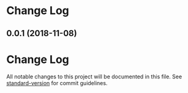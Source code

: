 # Change Log


<a name="0.0.1"></a>
## 0.0.1 (2018-11-08)



# Change Log

All notable changes to this project will be documented in this file.
See [standard-version](https://github.com/conventional-changelog/standard-version) for commit guidelines.
